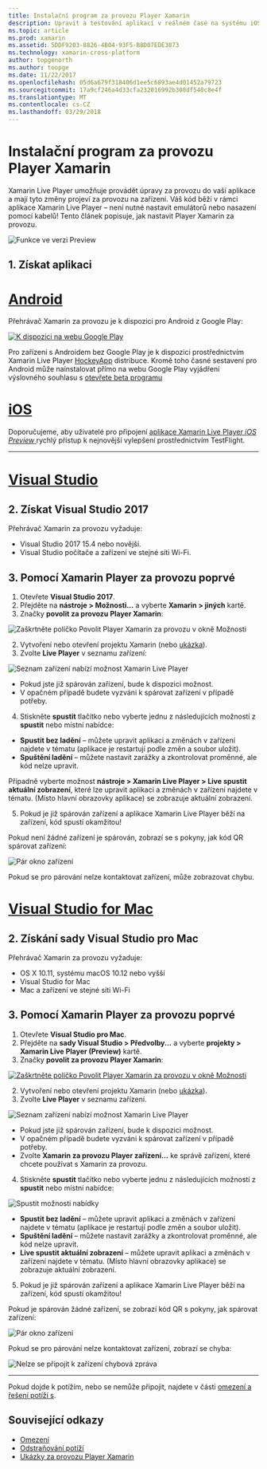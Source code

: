 ```yaml
---
title: Instalační program za provozu Player Xamarin
description: Upravit a testování aplikací v reálném čase na systému iOS nebo zařízení se systémem Android
ms.topic: article
ms.prod: xamarin
ms.assetid: 5DDF9203-8826-4B04-93F5-B8D07EDE3873
ms.technology: xamarin-cross-platform
author: topgenorth
ms.author: toopge
ms.date: 11/22/2017
ms.openlocfilehash: 05d6a679f318406d1ee5c6893ae4d01452a79723
ms.sourcegitcommit: 17a9cf246a4d33cfa232016992b308df540c8e4f
ms.translationtype: MT
ms.contentlocale: cs-CZ
ms.lasthandoff: 03/29/2018
---
```

# <a name="xamarin-live-player-setup"></a>Instalační program za provozu Player Xamarin

Xamarin Live Player umožňuje provádět úpravy za provozu do vaší aplikace a mají tyto změny projeví za provozu na zařízení. Váš kód běží v rámci aplikace Xamarin Live Player – není nutné nastavit emulátorů nebo nasazení pomocí kabelů! Tento článek popisuje, jak nastavit Player Xamarin za provozu.

![Funkce ve verzi Preview](~/media/shared/preview.png)

## <a name="1-get-the-app"></a>1. Získat aplikaci

# <a name="androidtabandroid"></a>[Android](#tab/android)

Přehrávač Xamarin za provozu je k dispozici pro Android z Google Play:

[ ![K dispozici na webu Google Play](install-images/google-play-badge.png)](https://play.google.com/store/apps/details?id=com.xamarin.live)

Pro zařízení s Androidem bez Google Play je k dispozici prostřednictvím Xamarin Live Player [HockeyApp](https://aka.ms/xlp-hockeyapp) distribuce. Kromě toho časné sestavení pro Android může nainstalovat přímo na webu Google Play vyjádření výslovného souhlasu s [otevřete beta programu](https://play.google.com/apps/testing/com.xamarin.live)

# <a name="iostabios"></a>[iOS](#tab/ios)

Doporučujeme, aby uživatelé pro připojení [aplikace Xamarin Live Player _iOS Preview_ ](https://aka.ms/liveplayeralpha) rychlý přístup k nejnovější vylepšení prostřednictvím TestFlight.

-----

# <a name="visual-studiotabwindows"></a>[Visual Studio](#tab/windows)

## <a name="2-get-visual-studio-2017"></a>2. Získat Visual Studio 2017

Přehrávač Xamarin za provozu vyžaduje:

- Visual Studio 2017 15.4 nebo novější.
- Visual Studio počítače a zařízení ve stejné síti Wi-Fi.

## <a name="3-using-xamarin-live-player-for-the-first-time"></a>3. Pomocí Xamarin Player za provozu poprvé

1. Otevřete **Visual Studio 2017**.
2. Přejděte na **nástroje > Možnosti...**  a vyberte **Xamarin > jiných** kartě.
3. Značky **povolit za provozu Player Xamarin**:

  ![Zaškrtněte políčko Povolit Player Xamarin za provozu v okně Možnosti](install-images/vs2017-options.png)

2. Vytvoření nebo otevření projektu Xamarin (nebo [ukázka](~/tools/live-player/samples.md)).
3. Zvolte **Live Player** v seznamu zařízení:

  ![Seznam zařízení nabízí možnost Xamarin Live Player](install-images/devices-empty-windows.png)

  * Pokud jste již spárován zařízení, bude k dispozici možnost.
  * V opačném případě budete vyzváni k spárovat zařízení v případě potřeby.
4. Stiskněte **spustit** tlačítko nebo vyberte jednu z následujících možností z **spustit** nebo místní nabídce:

  - **Spustit bez ladění** – můžete upravit aplikaci a změnách v zařízení najdete v tématu (aplikace je restartují podle změn a soubor uložit).
  - **Spuštění ladění** – můžete nastavit zarážky a zkontrolovat proměnné, ale kód nelze upravit.

  Případně vyberte možnost **nástroje > Xamarin Live Player > Live spustit aktuální zobrazení**, které lze upravit aplikaci a změnách v zařízení najdete v tématu. (Místo hlavní obrazovky aplikace) se zobrazuje aktuální zobrazení.

5. Pokud je již spárován zařízení a aplikace Xamarin Live Player běží na zařízení, kód spustí okamžitou!

  Pokud není žádné zařízení je spárován, zobrazí se s pokyny, jak kód QR spárovat zařízení:

  ![Pár okno zařízení](install-images/manage-empty-windows.png)

  Pokud se pro párování nelze kontaktovat zařízení, může zobrazovat chybu.

# <a name="visual-studio-for-mactabmacos"></a>[Visual Studio for Mac](#tab/macos)

## <a name="2-get-visual-studio-for-mac"></a>2. Získání sady Visual Studio pro Mac

Přehrávač Xamarin za provozu vyžaduje:

- OS X 10.11, systému macOS 10.12 nebo vyšší
- Visual Studio for Mac
- Mac a zařízení ve stejné síti Wi-Fi

## <a name="3-using-xamarin-live-player-for-the-first-time"></a>3. Pomocí Xamarin Player za provozu poprvé

1. Otevřete **Visual Studio pro Mac**.
2. Přejděte na **sady Visual Studio > Předvolby...**  a vyberte **projekty > Xamarin Live Player (Preview)** kartě.
3. Značky **povolit za provozu Player Xamarin**:

  [![Zaškrtněte políčko Povolit Player Xamarin za provozu v okně Možnosti](install-images/vsmac-options-sml.png)](install-images/vsmac-options.png#lightbox)

2. Vytvoření nebo otevření projektu Xamarin (nebo [ukázka](~/tools/live-player/samples.md)).
3. Zvolte **Live Player** v seznamu zařízení.

  ![Seznam zařízení nabízí možnost Xamarin Live Player](install-images/devices.png)

  * Pokud jste již spárován zařízení, bude k dispozici možnost.
  * V opačném případě budete vyzváni k spárovat zařízení v případě potřeby.
  * Zvolte **Xamarin za provozu Player zařízení...**  ke správě zařízení, které chcete používat s Xamarin za provozu.

4. Stiskněte **spustit** tlačítko nebo vyberte jednu z následujících možností z **spustit** nebo místní nabídce:

  ![Spustit možnosti nabídky](install-images/run-menu.png)

  - **Spustit bez ladění** – můžete upravit aplikaci a změnách v zařízení najdete v tématu (aplikace je restartují podle změn a soubor uložit).
  - **Spuštění ladění** – můžete nastavit zarážky a zkontrolovat proměnné, ale kód nelze upravit.
  - **Live spustit aktuální zobrazení** – můžete upravit aplikaci a změnách v zařízení najdete v tématu. (Místo hlavní obrazovky aplikace) se zobrazuje aktuální zobrazení.

5. Pokud je již spárován zařízení a aplikace Xamarin Live Player běží na zařízení, kód spustí okamžitou!

  Pokud je spárován žádné zařízení, se zobrazí kód QR s pokyny, jak spárovat zařízení:

  ![Pár okno zařízení](install-images/manage-empty.png)

  Pokud se pro párování nelze kontaktovat zařízení, zobrazí se chyba:

  ![Nelze se připojit k zařízení chybová zpráva](install-images/error-cannot-connect.png)


-----

Pokud dojde k potížím, nebo se nemůže připojit, najdete v části [omezení a řešení potíží s](~/tools/live-player/troubleshooting.md).


## <a name="related-links"></a>Související odkazy

- [Omezení](~/tools/live-player/limitations.md)
- [Odstraňování potíží](~/tools/live-player/troubleshooting.md)
- [Ukázky za provozu Player Xamarin](~/tools/livehttps://developer.xamarin.com/samples.md)
